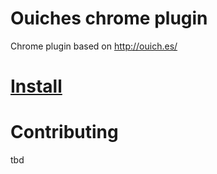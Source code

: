 # Ouiches chrome plugin

Chrome plugin based on http://ouich.es/

# [Install](https://chrome.google.com/webstore/detail/ouiches/fihgmdclcfbnibmhlnjgiklpapjjdcmj)

# Contributing

tbd
